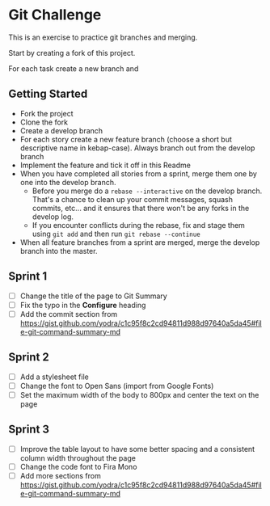 # Git Challenge

This is an exercise to practice git branches and merging.

Start by creating a fork of this project.

For each task create a new branch and

## Getting Started

- Fork the project
- Clone the fork
- Create a develop branch
- For each story create a new feature branch (choose a short but descriptive name in kebap-case). Always branch out from the develop branch
- Implement the feature and tick it off in this Readme
- When you have completed all stories from a sprint, merge them one by one into the develop branch.
  - Before you merge do a `rebase --interactive` on the develop branch. That's a chance to clean up your commit messages, squash commits, etc... and it ensures that there won't be any forks in the develop log.
  - If you encounter conflicts during the rebase, fix and stage them using `git add` and then run `git rebase --continue`
- When all feature branches from a sprint are merged, merge the develop branch into the master.

## Sprint 1

- [ ] Change the title of the page to Git Summary
- [ ] Fix the typo in the **Configure** heading
- [ ] Add the commit section from <https://gist.github.com/yodra/c1c95f8c2cd94811d988d97640a5da45#file-git-command-summary-md>

## Sprint 2

- [ ] Add a stylesheet file
- [ ] Change the font to Open Sans (import from Google Fonts)
- [ ] Set the maximum width of the body to 800px and center the text on the page

## Sprint 3

- [ ] Improve the table layout to have some better spacing and a consistent column width throughout the page
- [ ] Change the code font to Fira Mono
- [ ] Add more sections from <https://gist.github.com/yodra/c1c95f8c2cd94811d988d97640a5da45#file-git-command-summary-md>
